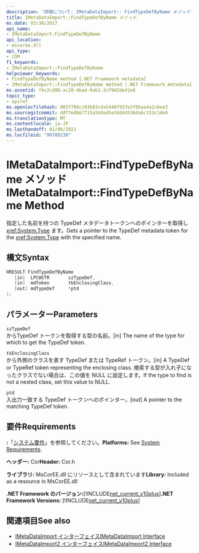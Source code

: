 ```yaml
---
description: '詳細について: IMetaDataImport:: FindTypeDefByName メソッド'
title: IMetaDataImport::FindTypeDefByName メソッド
ms.date: 03/30/2017
api_name:
- IMetaDataImport.FindTypeDefByName
api_location:
- mscoree.dll
api_type:
- COM
f1_keywords:
- IMetaDataImport::FindTypeDefByName
helpviewer_keywords:
- FindTypeDefByName method [.NET Framework metadata]
- IMetaDataImport::FindTypeDefByName method [.NET Framework metadata]
ms.assetid: f4c2cd88-ac28-4bad-9ab1-2cf9d2de41e6
topic_type:
- apiref
ms.openlocfilehash: 083f786cc03b83cda54497937e376baa4a2cbee3
ms.sourcegitcommit: ddf7edb67715a5b9a45e3dd44536dabc153c1de0
ms.translationtype: MT
ms.contentlocale: ja-JP
ms.lasthandoff: 02/06/2021
ms.locfileid: "99789230"
---
```

# <a name="imetadataimportfindtypedefbyname-method"></a><span data-ttu-id="ecbf8-103">IMetaDataImport::FindTypeDefByName メソッド</span><span class="sxs-lookup"><span data-stu-id="ecbf8-103">IMetaDataImport::FindTypeDefByName Method</span></span>

<span data-ttu-id="ecbf8-104">指定した名前を持つの TypeDef メタデータトークンへのポインターを取得し <xref:System.Type> ます。</span><span class="sxs-lookup"><span data-stu-id="ecbf8-104">Gets a pointer to the TypeDef metadata token for the <xref:System.Type> with the specified name.</span></span>  
  
## <a name="syntax"></a><span data-ttu-id="ecbf8-105">構文</span><span class="sxs-lookup"><span data-stu-id="ecbf8-105">Syntax</span></span>  
  
```cpp  
HRESULT FindTypeDefByName  
   [in]  LPCWSTR       szTypeDef,  
   [in]  mdToken       tkEnclosingClass,  
   [out] mdTypeDef     *ptd  
);  
```  
  
## <a name="parameters"></a><span data-ttu-id="ecbf8-106">パラメーター</span><span class="sxs-lookup"><span data-stu-id="ecbf8-106">Parameters</span></span>  

 `szTypeDef`  
 <span data-ttu-id="ecbf8-107">からTypeDef トークンを取得する型の名前。</span><span class="sxs-lookup"><span data-stu-id="ecbf8-107">[in] The name of the type for which to get the TypeDef token.</span></span>  
  
 `tkEnclosingClass`  
 <span data-ttu-id="ecbf8-108">から外側のクラスを表す TypeDef または TypeRef トークン。</span><span class="sxs-lookup"><span data-stu-id="ecbf8-108">[in] A TypeDef or TypeRef token representing the enclosing class.</span></span> <span data-ttu-id="ecbf8-109">検索する型が入れ子になったクラスでない場合は、この値を NULL に設定します。</span><span class="sxs-lookup"><span data-stu-id="ecbf8-109">If the type to find is not a nested class, set this value to NULL.</span></span>  
  
 `ptd`  
 <span data-ttu-id="ecbf8-110">入出力一致する TypeDef トークンへのポインター。</span><span class="sxs-lookup"><span data-stu-id="ecbf8-110">[out] A pointer to the matching TypeDef token.</span></span>  
  
## <a name="requirements"></a><span data-ttu-id="ecbf8-111">要件</span><span class="sxs-lookup"><span data-stu-id="ecbf8-111">Requirements</span></span>  

 <span data-ttu-id="ecbf8-112">**:**「[システム要件](../../get-started/system-requirements.md)」を参照してください。</span><span class="sxs-lookup"><span data-stu-id="ecbf8-112">**Platforms:** See [System Requirements](../../get-started/system-requirements.md).</span></span>  
  
 <span data-ttu-id="ecbf8-113">**ヘッダー:** Cor</span><span class="sxs-lookup"><span data-stu-id="ecbf8-113">**Header:** Cor.h</span></span>  
  
 <span data-ttu-id="ecbf8-114">**ライブラリ:** MsCorEE.dll にリソースとして含まれています</span><span class="sxs-lookup"><span data-stu-id="ecbf8-114">**Library:** Included as a resource in MsCorEE.dll</span></span>  
  
 <span data-ttu-id="ecbf8-115">**.NET Framework のバージョン:**[!INCLUDE[net_current_v10plus](../../../../includes/net-current-v10plus-md.md)]</span><span class="sxs-lookup"><span data-stu-id="ecbf8-115">**.NET Framework Versions:** [!INCLUDE[net_current_v10plus](../../../../includes/net-current-v10plus-md.md)]</span></span>  
  
## <a name="see-also"></a><span data-ttu-id="ecbf8-116">関連項目</span><span class="sxs-lookup"><span data-stu-id="ecbf8-116">See also</span></span>

- [<span data-ttu-id="ecbf8-117">IMetaDataImport インターフェイス</span><span class="sxs-lookup"><span data-stu-id="ecbf8-117">IMetaDataImport Interface</span></span>](imetadataimport-interface.md)
- [<span data-ttu-id="ecbf8-118">IMetaDataImport2 インターフェイス</span><span class="sxs-lookup"><span data-stu-id="ecbf8-118">IMetaDataImport2 Interface</span></span>](imetadataimport2-interface.md)
